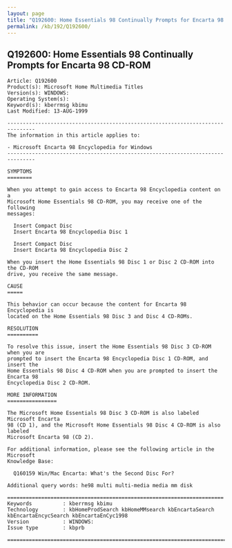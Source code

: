 ```yaml
---
layout: page
title: "Q192600: Home Essentials 98 Continually Prompts for Encarta 98 CD-ROM"
permalink: /kb/192/Q192600/
---
```


## Q192600: Home Essentials 98 Continually Prompts for Encarta 98 CD-ROM

	Article: Q192600
	Product(s): Microsoft Home Multimedia Titles
	Version(s): WINDOWS:
	Operating System(s): 
	Keyword(s): kberrmsg kbimu
	Last Modified: 13-AUG-1999
	
	-------------------------------------------------------------------------------
	The information in this article applies to:
	
	- Microsoft Encarta 98 Encyclopedia for Windows 
	-------------------------------------------------------------------------------
	
	SYMPTOMS
	========
	
	When you attempt to gain access to Encarta 98 Encyclopedia content on a
	Microsoft Home Essentials 98 CD-ROM, you may receive one of the following
	messages:
	
	  Insert Compact Disc
	  Insert Encarta 98 Encyclopedia Disc 1
	
	  Insert Compact Disc
	  Insert Encarta 98 Encyclopedia Disc 2
	
	When you insert the Home Essentials 98 Disc 1 or Disc 2 CD-ROM into the CD-ROM
	drive, you receive the same message.
	
	CAUSE
	=====
	
	This behavior can occur because the content for Encarta 98 Encyclopedia is
	located on the Home Essentials 98 Disc 3 and Disc 4 CD-ROMs.
	
	RESOLUTION
	==========
	
	To resolve this issue, insert the Home Essentials 98 Disc 3 CD-ROM when you are
	prompted to insert the Encarta 98 Encyclopedia Disc 1 CD-ROM, and insert the
	Home Essentials 98 Disc 4 CD-ROM when you are prompted to insert the Encarta 98
	Encyclopedia Disc 2 CD-ROM.
	
	MORE INFORMATION
	================
	
	The Microsoft Home Essentials 98 Disc 3 CD-ROM is also labeled Microsoft Encarta
	98 (CD 1), and the Microsoft Home Essentials 98 Disc 4 CD-ROM is also labeled
	Microsoft Encarta 98 (CD 2).
	
	For additional information, please see the following article in the Microsoft
	Knowledge Base:
	
	  Q160159 Win/Mac Encarta: What's the Second Disc For?
	
	Additional query words: he98 multi multi-media media mm disk
	
	======================================================================
	Keywords          : kberrmsg kbimu 
	Technology        : kbHomeProdSearch kbHomeMMsearch kbEncartaSearch kbEncartaEncycSearch kbEncartaEnCyc1998
	Version           : WINDOWS:
	Issue type        : kbprb
	
	=============================================================================
	
